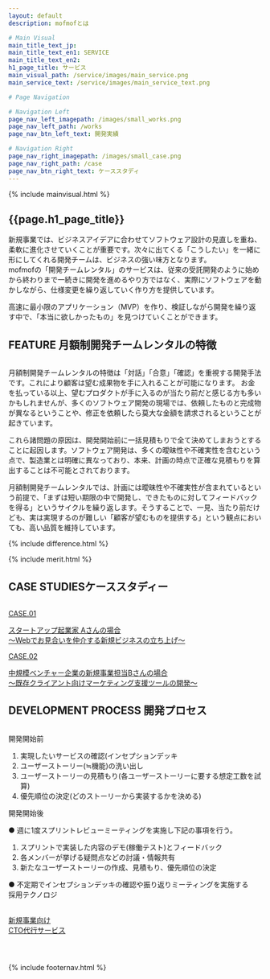 ```yaml
---
layout: default
description: mofmofとは

# Main Visual
main_title_text_jp:
main_title_text_en1: SERVICE
main_title_text_en2:
h1_page_title: サービス
main_visual_path: /service/images/main_service.png
main_service_text: /service/images/main_service_text.png

# Page Navigation

# Navigation Left
page_nav_left_imagepath: /images/small_works.png
page_nav_left_path: /works
page_nav_btn_left_text: 開発実績

# Navigation Right
page_nav_right_imagepath: /images/small_case.png
page_nav_right_path: /case
page_nav_btn_right_text: ケーススタディ
---
```


{% include mainvisual.html %}

<section class="section_service">
	<h1 class="page_title">{{page.h1_page_title}}</h1>
	<div class="text_area">
		<p>新規事業では、ビジネスアイデアに合わせてソフトウェア設計の見直しを重ね、柔軟に進化させていくことが重要です。次々に出てくる「こうしたい」を一緒に形にしてくれる開発チームは、ビジネスの強い味方となります。<br>
		mofmofの「開発チームレンタル」のサービスは、従来の受託開発のように始めから終わりまで一続きに開発を進めるやり方ではなく、実際にソフトウェアを動かしながら、仕様変更を繰り返していく作り方を提供しています。</p>
		<p>高速に最小限のアプリケーション（MVP）を作り、検証しながら開発を繰り返す中で、「本当に欲しかったもの」を見つけていくことができます。</p>
	</div>

<section class="section_service">
	<div class="container02">
		<div class="contents_service clearfix">
			<div class="sercive_img">
			<h2 class="ttl_center_s">FEATURE <span>月額制開発チームレンタルの特徴</span></h2>
			<img src="/service/images/feature.png" alt="">
			</div>
			<div class="sercive_txt">
				<p>月額制開発チームレンタルの特徴は「対話」「合意」「確認」を重視する開発手法です。これにより顧客は望む成果物を手に入れることが可能になります。 お金を払っている以上、望むプロダクトが手に入るのが当たり前だと感じる方も多いかもしれませんが、多くのソフトウェア開発の現場では、依頼したものと完成物が異なるということや、修正を依頼したら莫大な金額を請求されるということが起きています。</p>
				<p>これら諸問題の原因は、開発開始前に一括見積もりで全て決めてしまおうとすることに起因します。ソフトウェア開発は、多くの曖昧性や不確実性を含むという点で、製造業とは明確に異なっており、本来、計画の時点で正確な見積もりを算出することは不可能とされております。</p>
				<p>月額制開発チームレンタルでは、計画には曖昧性や不確実性が含まれているという前提で、「まずは短い期限の中で開発し、できたものに対してフィードバックを得る」というサイクルを繰り返します。そうすることで、一見、当たり前だけども、実は実現するのが難しい「顧客が望むものを提供する」という観点においても、高い品質を維持しています。</p>
			</div>
		</div>
	</div>

{% include difference.html %}

</section>

{% include merit.html %}

<section class="section_service bg_right">
	<div class="container02">
	<div class="contents_service_case clearfix">
		<h2 class="ttl_left case_studies">CASE STUDIES<span>ケーススタディー</span></h2>
		<div class="sercive_case_img"><img src="/service/images/cards.png" alt=""></div>
		<div class="sercive_case_txt">
			<a href="#">
			<div class="sercive_case_item">
			<p class="case_no">CASE.01</p>
			<p>スタートアップ起業家 Aさんの場合<br>
			〜Webでお見合いを仲介する新規ビジネスの立ち上げ〜</p>
			</div>
			</a>
			<a href="#">
			<div class="sercive_case_item">
			<p class="case_no">CASE.02</p>
			<p>中規模ベンチャー企業の新規事業担当Bさんの場合<br>
			〜既存クライアント向けマーケティング支援ツールの開発〜</p>
			</div>
			</a>
		</div>
		</div>
	</div>
</section><!-- WORKS -->


<section class="section_service">
<div class="container02">
	<h2 class="ttl_center">DEVELOPMENT PROCESS <span>開発プロセス</span></h2>
	<div class="service_process_img"><img src="/service/images/service_process.png" alt=""></div>
	<div class="service_prosecss_items">
	<div class="service_process_box">
	<p>開発開始前</p>
	<ol>
		<li>実現したいサービスの確認(インセプションデッキ</li>
		<li>ユーザーストーリー(≒機能)の洗い出し </li>
		<li>ユーザーストーリーの見積もり(各ユーザーストーリーに要する想定工数を試算)</li>
		<li>優先順位の決定(どのストーリーから実装するかを決める)</li>
	</ol>
	</div>
	<div class="service_process_box">
	<p>開発開始後</p>
	<span>● 週に1度スプリントレビューミーティングを実施し下記の事項を行う。</span>
	<ol>
		<li>スプリントで実装した内容のデモ(稼働テスト)とフィードバック</li>
		<li>各メンバーが挙げる疑問点などの討議・情報共有</li>
		<li>新たなユーザーストーリーの作成、見積もり、優先順位の決定</li>
	</ol>
	<span>● 不定期でインセプションデッキの確認や振り返りミーティングを実施する</span>
	</div>
	</div>
	</div>
	<div class="service_tec">
		<span>採用テクノロジ</span>
		<div class="sercive_tec_img">
		<img src="/service/images/rails.png" alt="">
		<img src="/service/images/github.png" alt="">
		<img src="/service/images/aws.png" alt="">
		</div>
	</div>
</section>

<section>

<div class="img_other_items">
<a class="others_link_area" href="#">
	<div class="img_hover01">
	<img src="/service/images/others01.png" alt=""><p class="overlay"><span>新規事業向け<br>CTO代行サービス</span></p>
	</div>
</a>
<a class="others_link_area" href="#">
	<div class="img_hover02">
	<img src="/service/images/others02.png" alt=""><p class="overlay"></p>
	</div>
</a>
<a class="others_link_area" href="#">
	<div class="img_hover03">
	<img src="/service/images/others03.png" alt=""><p class="overlay"></p>
	</div>
</a>
<a class="others_link_area" href="#">
	<div class="img_hover04">
	<img src="/service/images/others04.png" alt=""><p class="overlay"></p>
	</div>
</a>
</div>

</section>

{% include footernav.html %}

